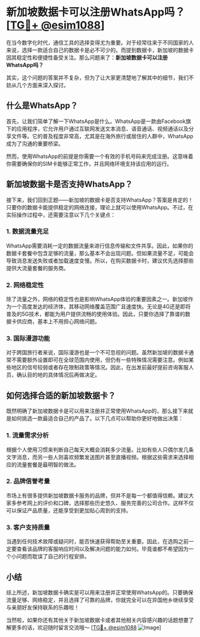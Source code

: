 # 新加坡数据卡可以注册WhatsApp吗？[[TG💪+ @esim1088](https://t.me/s/esim1088)]

在当今数字化时代，通信工具的选择变得尤为重要。对于经常往来于不同国家的人来说，选择一款适合自己的数据卡是必不可少的。而提到数据卡，新加坡的数据卡因其稳定性和便捷性备受关注。那么问题来了：**新加坡数据卡可以注册WhatsApp吗？**

其实，这个问题的答案并不复杂，但为了让大家更清楚地了解其中的细节，我们不妨从几个方面来深入探讨。

## 什么是WhatsApp？

首先，让我们简单了解一下WhatsApp是什么。WhatsApp是一款由Facebook旗下的应用程序，它允许用户通过互联网发送文本消息、语音通话、视频通话以及分享文件等。它的普及程度非常高，尤其是在海外旅行或居住的人群中，WhatsApp成为了沟通的重要桥梁。

然而，使用WhatsApp的前提是你需要一个有效的手机号码来完成注册。这意味着你需要确保你的SIM卡能够正常工作，并且网络环境支持该应用的运行。

## 新加坡数据卡是否支持WhatsApp？

接下来，我们回到正题——新加坡的数据卡是否支持WhatsApp？答案是肯定的！只要你的数据卡能提供稳定的网络连接，理论上就可以使用WhatsApp。不过，在实际操作过程中，还需要注意以下几个关键点：

### 1. 数据流量充足

WhatsApp需要消耗一定的数据流量来进行信息传输和文件共享。因此，如果你的数据卡套餐中包含足够的流量，那么基本不会出现问题。但如果流量不足，可能会导致消息发送失败或者加载速度变慢。所以，在购买数据卡时，建议优先选择那些提供大流量套餐的服务商。

### 2. 网络稳定性

除了流量之外，网络的稳定性也是影响WhatsApp体验的重要因素之一。新加坡作为一个高度发达的经济体，其移动网络覆盖范围广且速度快。无论是4G还是即将普及的5G技术，都能为用户提供流畅的使用体验。因此，只要你选择了靠谱的数据卡供应商，基本上不用担心网络问题。

### 3. 国际漫游功能

对于跨国旅行者来说，国际漫游也是一个不可忽视的问题。虽然新加坡的数据卡通常不需要额外设置即可在全球范围内使用，但仍有一些特殊情况需要注意。例如某些地区的信号较弱或者存在限制政策等情况。因此，在出发前最好提前咨询客服人员，确认目的地的具体情况后再做决定。

## 如何选择合适的新加坡数据卡？

既然明确了新加坡数据卡是可以用来注册并正常使用WhatsApp的，那么接下来就是如何挑选一款最适合自己的产品了。以下几点可以帮助你更好地做出决策：

### 1. 流量需求分析

根据个人使用习惯来判断自己每天大概会消耗多少流量。比如有些人只偶尔发几条文字消息，而另一些人则喜欢频繁发送图片甚至直播视频。根据这些需求来选择相应的流量套餐是最明智的做法。

### 2. 品牌信誉考量

市场上有很多提供新加坡数据卡服务的品牌，但并不是每一个都值得信赖。建议大家多参考网上的评价和口碑，选择那些历史悠久、服务完善的公司合作。这样不仅可以保证产品质量，还能享受到更加贴心周到的支持。

### 3. 客户支持质量

当遇到任何技术故障或疑问时，能否快速获得帮助至关重要。因此，在选购之前一定要查看该品牌的客服响应时间以及解决问题的能力如何。毕竟谁都不希望因为一个小问题而耽误了自己的行程安排。

## 小结

综上所述，新加坡数据卡确实是可以用来注册并正常使用WhatsApp的。只要确保流量足够、网络稳定，并且选择了可靠的品牌，你就完全可以在异国他乡继续享受与亲朋好友保持联系的乐趣啦！

当然啦，如果你还有其他关于新加坡数据卡或者其他相关内容感兴趣的话题想要了解更多的话，欢迎随时留言交流哦～ [[TG💪+ @esim1088](https://t.me/s/esim1088) ![Image](https://i.postimg.cc/4NQfJmqS/Snipaste-2025-05-13-00-14-12.png)]